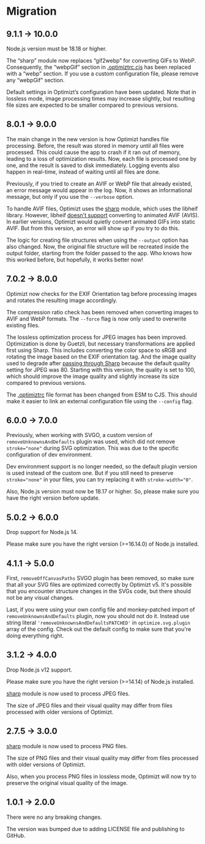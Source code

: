 # Migration

## 9.1.1 → 10.0.0

Node.js version must be 18.18 or higher.

The “sharp” module now replaces “gif2webp” for converting GIFs to WebP. Consequently, the “webpGif” section in [.optimiztrc.cjs](.optimiztrc.cjs) has been replaced with a “webp” section. If you use a custom configuration file, please remove any “webpGif” section.

Default settings in Optimizt’s configuration have been updated. Note that in lossless mode, image processing times may increase slightly, but resulting file sizes are expected to be smaller compared to previous versions.


## 8.0.1 → 9.0.0

The main change in the new version is how Optimizt handles file processing. Before, the result was stored in memory until all files were processed. This could cause the app to crash if it ran out of memory, leading to a loss of optimization results. Now, each file is processed one by one, and the result is saved to disk immediately. Logging events also happen in real-time, instead of waiting until all files are done.

Previously, if you tried to create an AVIF or WebP file that already existed, an error message would appear in the log. Now, it shows an informational message, but only if you use the `--verbose` option.

To handle AVIF files, Optimizt uses the [sharp](https://sharp.pixelplumbing.com) module, which uses the libheif library. However, libheif [doesn't support](https://github.com/strukturag/libheif/issues/377) converting to animated AVIF (AVIS). In earlier versions, Optimizt would quietly convert animated GIFs into static AVIF. But from this version, an error will show up if you try to do this.

The logic for creating file structures when using the `--output` option has also changed. Now, the original file structure will be recreated inside the output folder, starting from the folder passed to the app. Who knows how this worked before, but hopefully, it works better now!


## 7.0.2 → 8.0.0

Optimizt now checks for the EXIF Orientation tag before processing images and rotates the resulting image accordingly.

The compression ratio check has been removed when converting images to AVIF and WebP formats. The `--force` flag is now only used to overwrite existing files.

The lossless optimization process for JPEG images has been improved. Optimization is done by Guetzli, but necessary transformations are applied first using Sharp. This includes converting the color space to sRGB and rotating the image based on the EXIF orientation tag. And the image quality used to degrade after [passing through Sharp](https://github.com/lovell/sharp/issues/2453) because the default quality setting for JPEG was 80. Starting with this version, the quality is set to 100, which should improve the image quality and slightly increase its size compared to previous versions.

The [.optimiztrc](.optimiztrc.cjs) file format has been changed from ESM to CJS. This should make it easier to link an external configuration file using the `--config` flag.


## 6.0.0 → 7.0.0

Previously, when working with SVGO, a custom version of `removeUnknownsAndDefaults` plugin was used, which did not
remove `stroke="none"` during SVG optimization. This was due to the specific configuration of dev environment.

Dev environment support is no longer needed, so the default plugin version is used instead of the custom one. But
if you still need to preserve `stroke="none"` in your files, you can try replacing it with `stroke-width="0"`.

Also, Node.js version must now be 18.17 or higher. So, please make sure you have the right version before update.


## 5.0.2 → 6.0.0

Drop support for Node.js 14.

Please make sure you have the right version (>=16.14.0) of Node.js installed.


## 4.1.1 → 5.0.0

First, `removeOffCanvasPaths` SVGO plugin has been removed, so make sure that all your SVG files are optimized correctly by Optimizt v5.
It's possible that you encounter structure changes in the SVGs code, but there should not be any visual changes.

Last, if you were using your own config file and monkey-patched import of `removeUnknownsAndDefaults` plugin, now you should not do it.
Instead use string literal `'removeUnknownsAndDefaultsPATCHED'` in `optimize.svg.plugin` array of the config. Check out the default config to make sure that you're doing everything right.


## 3.1.2 → 4.0.0

Drop Node.js v12 support.

Please make sure you have the right version (>=14.14) of Node.js installed.

[sharp](README.md#jpeg) module is now used to process JPEG files.

The size of JPEG files and their visual quality may differ from files processed with older versions of Optimizt.


## 2.7.5 → 3.0.0

[sharp](README.md#png) module is now used to process PNG files.

The size of PNG files and their visual quality may differ from files processed with older versions of Optimizt.

Also, when you process PNG files in lossless mode, Optimizt will now try to preserve the original visual quality of
the image.


## 1.0.1 → 2.0.0

There were no any breaking changes.

The version was bumped due to adding LICENSE file and publishing to GitHub.
